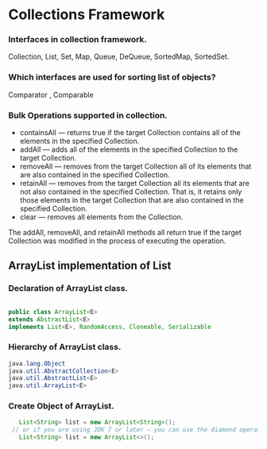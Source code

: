 # Collections Framework
### Interfaces in collection framework.
Collection, List, Set, Map, Queue, DeQueue, SortedMap, SortedSet.
### Which interfaces are used for sorting list of objects?
Comparator , Comparable
### Bulk Operations supported in collection.

* containsAll — returns true if the target Collection contains all of the elements in the specified Collection.
* addAll — adds all of the elements in the specified Collection to the target Collection.
* removeAll — removes from the target Collection all of its elements that are also contained in the specified Collection.
* retainAll — removes from the target Collection all its elements that are not also contained in the specified Collection. That is, it retains only those elements in the target Collection that are also contained in the specified Collection.
* clear — removes all elements from the Collection.

The addAll, removeAll, and retainAll methods all return true if the target Collection was modified in the process of executing the operation.

## ArrayList implementation of List
### Declaration of ArrayList class.
```java

public class ArrayList<E>
extends AbstractList<E>
implements List<E>, RandomAccess, Cloneable, Serializable

```
### Hierarchy of ArrayList class.
````java
java.lang.Object
java.util.AbstractCollection<E>
java.util.AbstractList<E>
java.util.ArrayList<E>
````
### Create Object of ArrayList.
````java
   List<String> list = new ArrayList<String>();
 // or if you are using JDK 7 or later — you can use the diamond operator:
   List<String> list = new ArrayList<>();
````
